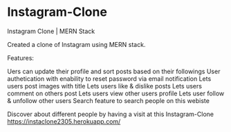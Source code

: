 # Instagram-Clone
Instagram Clone | MERN Stack

Created a clone of Instagram using MERN stack.

Features:

Uers can update their profile and sort posts based on their followings
User authetication with enability to reset password via email notification
Lets users post images with title
Lets users like & dislike posts
Lets users comment on others post
Lets users view other users profile
Lets user follow & unfollow other users
Search feature to search people on this webiste

Discover about different people by having a visit at this Instagram-Clone
https://instaclone2305.herokuapp.com/
